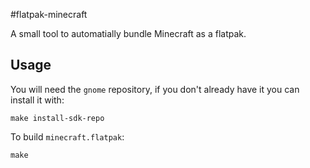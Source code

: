 #flatpak-minecraft

A small tool to automatially bundle Minecraft as a flatpak.

## Usage

You will need the `gnome` repository, if you don't already have it you can install it with:
```
make install-sdk-repo
```

To build `minecraft.flatpak`:
```
make
```
